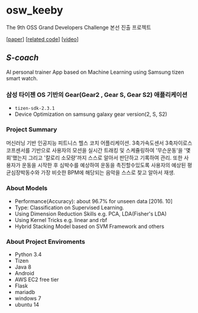 # osw_keeby
The 9th OSS Grand Developers Challenge 본선 진출 프로젝트

[[paper](https://www.researchgate.net/publication/312408156_Recognition_of_Anaerobic_based_on_Machine_Learning_using_Smart_Watch_Sensor_Data)]
[[related code](https://github.com/humblem2/osw_keeby/)]
[[video](https://youtu.be/p5vPWqi1B6w)]

## __*S-coach*__ 
AI personal trainer App based on Machine Learning using Samsung tizen smart watch.

### 삼성 타이젠 OS 기반의 Gear(Gear2 , Gear S, Gear S2)  애플리케이션
* `tizen-sdk-2.3.1`
* Device Optimization on samsung galaxy gear version(2, S, S2)

### Project Summary
머신러닝 기반 인공지능 피트니스 헬스 코치 어플리케이션.
3축가속도센서 3축자이로스코프센서를 기반으로 사용자의 모션을 실시간 트래킹 및 스케쥴링하여 '무슨운동'을 '몇회'했는지 그리고 '칼로리 소모량'까지 스스로 알아서 판단하고 기록하여 관리.
또한 사용자가 운동을 시작한 후 심박수를 예상하여 운동을 촉진할수있도록 사용자의 예상된 평균심장박동수와 가장 비슷한 BPM에 해당되는 음악을 스스로 찾고 알아서 재생.

### About Models
* Performance(Accuracy): about 96.7% for unseen data [2016. 10] 
* Type: Classification on Supervised Learning.
* Using Dimension Reduction Skills e.g. PCA, LDA(Fisher's LDA)
* Using Kernel Tricks e.g. linear and rbf
* Hybrid Stacking Model based on SVM Framework and others 

### About Project Enviroments
* Python 3.4
* Tizen
* Java 8
* Android
* AWS EC2 free tier
* Flask
* mariadb
* windows 7
* ubuntu 14
